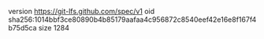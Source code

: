 version https://git-lfs.github.com/spec/v1
oid sha256:1014bbf3ce80890b4b85179aafaa4c956872c8540eef42e16e8f167f4b75d5ca
size 1284
